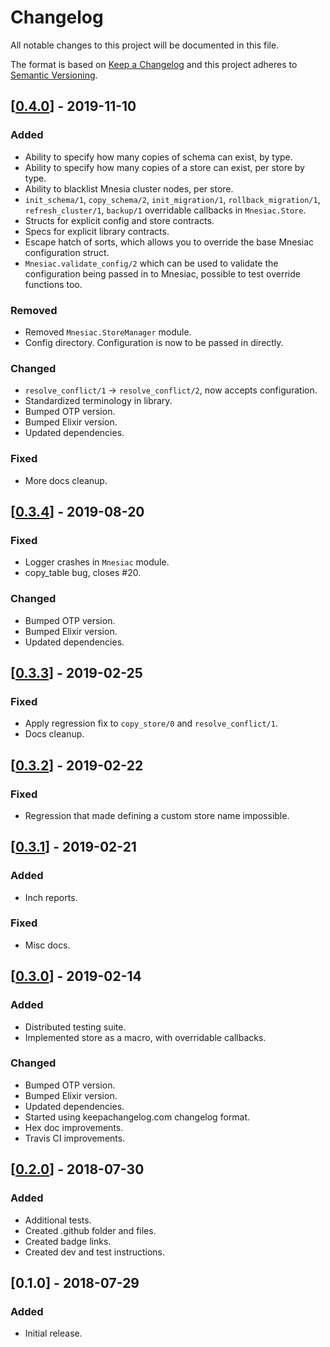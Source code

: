 # Changelog
All notable changes to this project will be documented in this file.

The format is based on [Keep a Changelog](http://keepachangelog.com/en/1.0.0/)
and this project adheres to [Semantic Versioning](http://semver.org/spec/v2.0.0.html).

## [[0.4.0]] - 2019-11-10
### Added
- Ability to specify how many copies of schema can exist, by type.
- Ability to specify how many copies of a store can exist, per store by type.
- Ability to blacklist Mnesia cluster nodes, per store.
- `init_schema/1`, `copy_schema/2`, `init_migration/1`, `rollback_migration/1`, `refresh_cluster/1`, `backup/1` overridable callbacks in `Mnesiac.Store`.
- Structs for explicit config and store contracts.
- Specs for explicit library contracts.
- Escape hatch of sorts, which allows you to override the base Mnesiac configuration struct.
- `Mnesiac.validate_config/2` which can be used to validate the configuration being passed in to Mnesiac, possible to test override functions too.

### Removed
- Removed `Mnesiac.StoreManager` module.
- Config directory. Configuration is now to be passed in directly.

### Changed
- `resolve_conflict/1` -> `resolve_conflict/2`, now accepts configuration.
- Standardized terminology in library.
- Bumped OTP version.
- Bumped Elixir version.
- Updated dependencies.

### Fixed
- More docs cleanup.

## [[0.3.4]] - 2019-08-20
### Fixed
- Logger crashes in `Mnesiac` module.
- copy_table bug, closes #20.

### Changed
- Bumped OTP version.
- Bumped Elixir version.
- Updated dependencies.

## [[0.3.3]] - 2019-02-25
### Fixed
- Apply regression fix to `copy_store/0` and `resolve_conflict/1`.
- Docs cleanup.

## [[0.3.2]] - 2019-02-22
### Fixed
- Regression that made defining a custom store name impossible.

## [[0.3.1]] - 2019-02-21
### Added
- Inch reports.

### Fixed
- Misc docs.

## [[0.3.0]] - 2019-02-14
### Added
- Distributed testing suite.
- Implemented store as a macro, with overridable callbacks.

### Changed
- Bumped OTP version.
- Bumped Elixir version.
- Updated dependencies.
- Started using keepachangelog.com changelog format.
- Hex doc improvements.
- Travis CI improvements.

## [[0.2.0]] - 2018-07-30
### Added
- Additional tests.
- Created .github folder and files.
- Created badge links.
- Created dev and test instructions.

## [0.1.0] - 2018-07-29
### Added
- Initial release.

[0.4.0]: https://github.com/beardedeagle/mnesiac/compare/v0.3.4...v0.4.0
[0.3.4]: https://github.com/beardedeagle/mnesiac/compare/v0.3.3...v0.3.4
[0.3.3]: https://github.com/beardedeagle/mnesiac/compare/v0.3.2...v0.3.3
[0.3.2]: https://github.com/beardedeagle/mnesiac/compare/v0.3.1...v0.3.2
[0.3.1]: https://github.com/beardedeagle/mnesiac/compare/v0.3.0...v0.3.1
[0.3.0]: https://github.com/beardedeagle/mnesiac/compare/v0.2.0...v0.3.0
[0.2.0]: https://github.com/beardedeagle/mnesiac/compare/v0.1.0...v0.2.0
